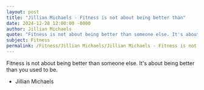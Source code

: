 ```yaml
---
layout: post
title: "Jillian Michaels - Fitness is not about being better than"
date: 2024-12-28 12:00:00 -0000
author: Jillian Michaels
quote: "Fitness is not about being better than someone else. It's about being better than you used to be."
subject: Fitness
permalink: /Fitness/Jillian Michaels/Jillian Michaels - Fitness is not about being better than
---
```


Fitness is not about being better than someone else. It's about being better than you used to be.

- Jillian Michaels
